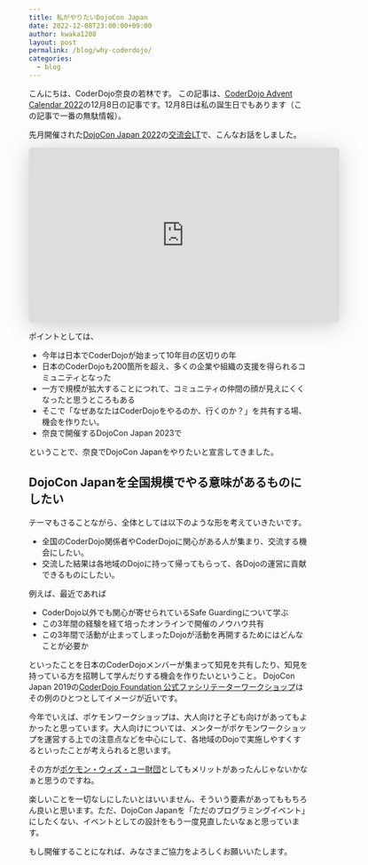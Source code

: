 ```yaml
---
title: 私がやりたいDojoCon Japan
date: 2022-12-08T23:00:00+09:00
author: kwaka1208
layout: post
permalink: /blog/why-coderdojo/
categories:
  - blog
---
```

こんにちは、CoderDojo奈良の若林です。
この記事は、[CoderDojo Advent Calendar 2022](https://adventar.org/calendars/7381)の12月8日の記事です。12月8日は私の誕生日でもあります（この記事で一番の無駄情報）。

先月開催された[DojoCon Japan 2022](https://dojocon2022.coderdojo.jp/)の[交流会LT](https://dojocon2022.coderdojo.jp/info/lt/)で、こんなお話をしました。

<iframe class="speakerdeck-iframe" frameborder="0" src="https://speakerdeck.com/player/c2dce2cde8ad4825916d975fdcf74441" title="Why CoderDojo? @ DojoCon Japan 2022交流会LT" allowfullscreen="true" mozallowfullscreen="true" webkitallowfullscreen="true" style="border: 0px; background: padding-box padding-box rgba(0, 0, 0, 0.1); margin: 0px; padding: 0px; border-radius: 6px; box-shadow: rgba(0, 0, 0, 0.2) 0px 5px 40px; width: 560px; height: 315px;" data-ratio="1.7777777777777777"></iframe>

ポイントとしては、

- 今年は日本でCoderDojoが始まって10年目の区切りの年
- 日本のCoderDojoも200箇所を超え、多くの企業や組織の支援を得られるコミュニティとなった
- 一方で規模が拡大することにつれて、コミュニティの仲間の顔が見えにくくなったと思うところもある
- そこで「なぜあなたはCoderDojoをやるのか、行くのか？」を共有する場、機会を作りたい。
- 奈良で開催するDojoCon Japan 2023で

ということで、奈良でDojoCon Japanをやりたいと宣言してきました。

## DojoCon Japanを全国規模でやる意味があるものにしたい
テーマもさることながら、全体としては以下のような形を考えていきたいです。

- 全国のCoderDojo関係者やCoderDojoに関心がある人が集まり、交流する機会にしたい。
- 交流した結果は各地域のDojoに持って帰ってもらって、各Dojoの運営に貢献できるものにしたい。

例えば、最近であれば

- CoderDojo以外でも関心が寄せられているSafe Guardingについて学ぶ
- この3年間の経験を経て培ったオンラインで開催のノウハウ共有
- この3年間で活動が止まってしまったDojoが活動を再開するためにはどんなことが必要か

といったことを日本のCoderDojoメンバーが集まって知見を共有したり、知見を持っている方を招聘して学んだりする機会を作りたいということ。
DojoCon Japan 2019の[CoderDojo Foundation 公式ファシリテーターワークショップ](https://dojocon2019.coderdojo.jp/workshop/1/)はその例のひとつとしてイメージが近いです。

今年でいえば、ポケモンワークショップは、大人向けと子ども向けがあってもよかったと思っています。大人向けについては、メンターがポケモンワークショップを運営する上での注意点などを中心にして、各地域のDojoで実施しやすくするといったことが考えられると思います。

その方が[ポケモン・ウィズ・ユー財団](https://www.pokemon-foundation.or.jp/)としてもメリットがあったんじゃないかなぁと思うのですね。

楽しいことを一切なしにしたいとはいいません、そういう要素があってももちろん良いと思います。ただ、DojoCon Japanを「ただのプログラミングイベント」にしたくない、イベントとしての設計をもう一度見直したいなぁと思っています。

もし開催することになれば、みなさまご協力をよろしくお願いいたします。